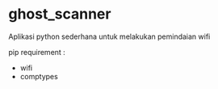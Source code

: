 # ghost_scanner

Aplikasi python sederhana untuk melakukan pemindaian wifi

pip requirement : 
- wifi 
- comptypes
